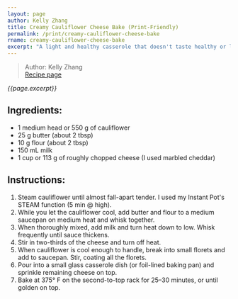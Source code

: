 ```yaml
---
layout: page
author: Kelly Zhang
title: Creamy Cauliflower Cheese Bake (Print-Friendly)
permalink: /print/creamy-cauliflower-cheese-bake
rname: creamy-cauliflower-cheese-bake
excerpt: "A light and healthy casserole that doesn't taste healthy or light, and you won't feel have to feel guilty coming back for seconds! It's perfect as a main course or a side. See recipe notes for keto and gluten-free variations."
---
```


> Author: Kelly Zhang  
> [Recipe page](https://kellyzhang.me/food/recipe/{{page.rname}})

*{{page.excerpt}}*

## Ingredients:

- 1 medium head or 550 g of cauliflower
- 25 g butter (about 2 tbsp)
- 10 g flour (about 2 tbsp)
- 150 mL milk
- 1 cup or 113 g of roughly chopped cheese (I used marbled cheddar)

## Instructions:

1. Steam cauliflower until almost fall-apart tender. I used my Instant Pot's STEAM function (5 min @ high).
1. While you let the cauliflower cool, add butter and flour to a medium saucepan on medium heat and whisk together.
1. When thoroughly mixed, add milk and turn heat down to low. Whisk frequently until sauce thickens.
1. Stir in two-thirds of the cheese and turn off heat.
1. When cauliflower is cool enough to handle, break into small florets and add to saucepan. Stir, coating all the florets.
1. Pour into a small glass casserole dish (or foil-lined baking pan) and sprinkle remaining cheese on top.
1. Bake at 375° F on the second-to-top rack for 25–30 minutes, or until golden on top.
